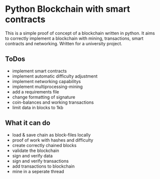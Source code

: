 # Python Blockchain with smart contracts
This is a simple proof of concept of a blockchain written in python.
It aims to correctly implement a blockchain with mining, transactions, smart contracts and networking.
Written for a university project.

## ToDos
- implement smart contracts
- implement automatic difficulty adjustment
- implement networking capabilitys
- implement multiprocessing-mining
- add a requirements file
- change formatting of signature
- coin-balances and working transactions
- limit data in blocks to 1kb

## What it can do
- load & save chain as block-files locally
- proof of work with hashes and difficulty
- create correctly chained blocks
- validate the blockchain
- sign and verify data
- sign and verify transactions
- add transactions to blockchain
- mine in a seperate thread
